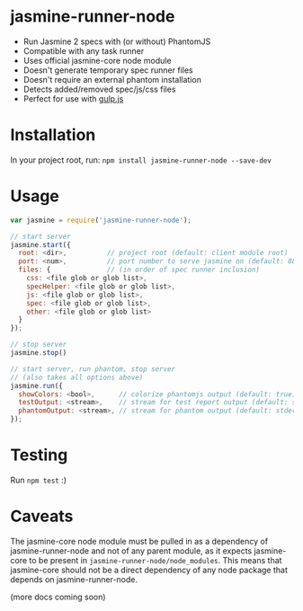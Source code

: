 jasmine-runner-node
====================
 - Run Jasmine 2 specs with (or without) PhantomJS
 - Compatible with any task runner
 - Uses official jasmine-core node module
 - Doesn't generate temporary spec runner files
 - Doesn't require an external phantom installation
 - Detects added/removed spec/js/css files
 - Perfect for use with [gulp.js](http://gulpjs.com/)

Installation
============
In your project root, run: `npm install jasmine-runner-node --save-dev`

Usage
=====
``` javascript
var jasmine = require('jasmine-runner-node');

// start server
jasmine.start({
  root: <dir>,          // project root (default: client module root)
  port: <num>,          // port number to serve jasmine on (default: 8888)
  files: {              // (in order of spec runner inclusion)
    css: <file glob or glob list>,
    specHelper: <file glob or glob list>,
    js: <file glob or glob list>,
    spec: <file glob or glob list>,
    other: <file glob or glob list>
  }
});

// stop server
jasmine.stop()

// start server, run phantom, stop server
// (also takes all options above)
jasmine.run({
  showColors: <bool>,      // colorize phantomjs output (default: true)
  testOutput: <stream>,    // stream for test report output (default: stdout)
  phantomOutput: <stream>, // stream for phantom output (default: stderr)
});

```

Testing
=======
Run `npm test` :)

Caveats
=======
The jasmine-core node module must be pulled in as a dependency of
jasmine-runner-node and not of any parent module, as it expects jasmine-core
to be present in `jasmine-runner-node/node_modules`. This means that
jasmine-core should not be a direct dependency of any node package that
depends on jasmine-runner-node.

(more docs coming soon)


